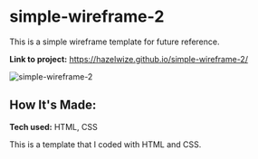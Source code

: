 # simple-wireframe-2 

This is a simple wireframe template for future reference.

**Link to project:** https://hazelwize.github.io/simple-wireframe-2/

![simple-wireframe-2](https://user-images.githubusercontent.com/97214996/179381646-d7c37364-f296-495d-8131-0f625e8dc480.png)


## How It's Made:

**Tech used:** HTML, CSS

This is a template that I coded with HTML and CSS.



